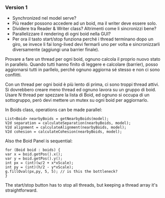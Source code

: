 ### Version 1

- Synchronized nel model serve?
- Più reader possono accedere ad un boid, ma il writer deve essere solo.
- Dividere tra Reader & Writer class? Altrimenti come li sincronizzi bene?
- Parallelizzare il rendering di ogni boid nella GUI?
- Per ora il tasto start/stop funziona perché i thread terminano dopo un giro, se invece li fai long-lived devi fermarli uno per volta e sincronizzarli diversamente (aggiungi una barrier finale).

Provare a fare un thread per ogni boid, ognuno calcola il proprio nuovo stato in parallelo. Quando tutti hanno finito di leggere e calcolare (barrier), posso aggiornarsi tutti in parllelo, perché ognuno aggiorna sé stesso e non ci sono conflitti.

Con un thread per ogni boid è più lento di prima, ci sono troppi thread attivi. Si dovrebbero creare meno thread ed ognuno lavora su un gruppo di boid. Usare N thread per spezzare la lista di Boid, ed ognuno si occupa di un sottogruppo, però devi mettere un mutex su ogni boid per aggiornarlo.

In Boids class, operations can be made parallel:

```
List<Boid> nearbyBoids = getNearbyBoids(model);
V2d separation = calculateSeparation(nearbyBoids, model);
V2d alignment = calculateAlignment(nearbyBoids, model);
V2d cohesion = calculateCohesion(nearbyBoids, model);
```

Also the Boid Panel is sequential:

```
for (Boid boid : boids) {
var x = boid.getPos().x();
var y = boid.getPos().y();
int px = (int)(w/2 + x*xScale);
int py = (int)(h/2 - y*xScale);
g.fillOval(px,py, 5, 5); // is this the bottleneck?
}
```

The start/stop button has to stop all threads, but keeping a thread array it's straightforward.
